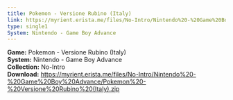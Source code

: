```yaml
---
title: Pokemon - Versione Rubino (Italy)
link: https://myrient.erista.me/files/No-Intro/Nintendo%20-%20Game%20Boy%20Advance/Pokemon%20-%20Versione%20Rubino%20(Italy).zip
type: single1
System: Nintendo - Game Boy Advance
---
```

<b>Game:</b> Pokemon - Versione Rubino (Italy)<br>
<b>System:</b> Nintendo - Game Boy Advance<br>
<b>Collection:</b> No-Intro<br>
<b>Download:</b> https://myrient.erista.me/files/No-Intro/Nintendo%20-%20Game%20Boy%20Advance/Pokemon%20-%20Versione%20Rubino%20(Italy).zip